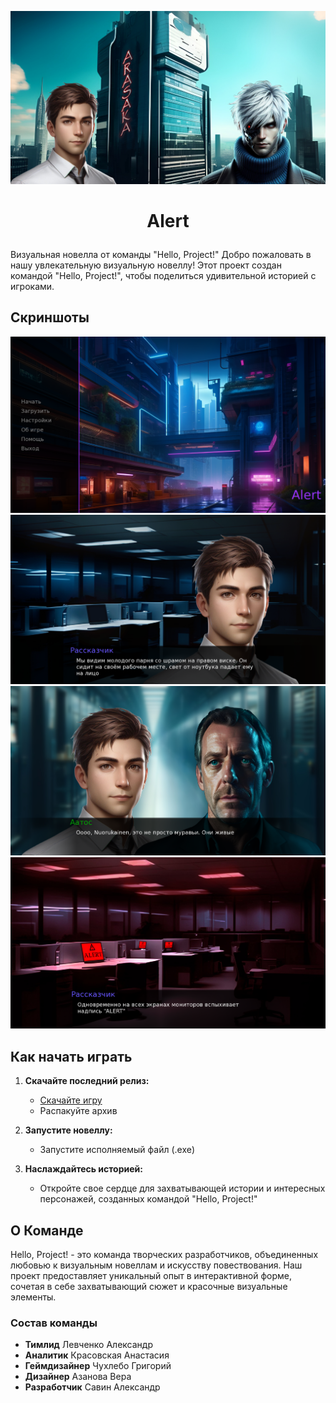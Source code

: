 ![cover](readme_images/cover.png)

# <p align="center">Alert</p>

Визуальная новелла от команды "Hello, Project!"
Добро пожаловать в нашу увлекательную визуальную новеллу! Этот проект создан командой "Hello, Project!", чтобы поделиться удивительной историей с игроками.

## Скриншоты
![screen_4](readme_images/screen_4.png)
![screen_1](readme_images/screen_1.png)
![screen_2](readme_images/screen_2.png)
![screen_3](readme_images/screen_3.png)
## Как начать играть

1. **Скачайте последний релиз:**
   - [Скачайте игру](https://github.com/LicoriceAlex/Alert/releases/tag/latest)
   - Распакуйте архив

2. **Запустите новеллу:**
   - Запустите исполняемый файл (.exe)

3. **Наслаждайтесь историей:**
   - Откройте свое сердце для захватывающей истории и интересных персонажей, созданных командой "Hello, Project!"

## О Команде
Hello, Project! - это команда творческих разработчиков, объединенных любовью к визуальным новеллам и искусству повествования. Наш проект предоставляет уникальный опыт в интерактивной форме, сочетая в себе захватывающий сюжет и красочные визуальные элементы.
### Состав команды
   - **Тимлид** Левченко Александр
   - **Аналитик** Красовская Анастасия
   - **Геймдизайнер** Чухлебо Григорий
   - **Дизайнер** Азанова Вера
   - **Разработчик** Савин Александр
